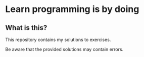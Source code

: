 # Learn programming is by doing

## What is this?
This repository contains my solutions to exercises.

Be aware that the provided solutions may contain errors.
